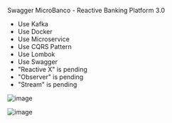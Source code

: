 Swagger MicroBanco - Reactive Banking Platform 3.0
* Use Kafka
* Use Docker
* Use Microservice
* Use CQRS Pattern 
* Use Lombok
* Use Swagger
* "Reactive X" is pending
* "Observer" is pending
* "Stream" is pending


![image](https://github.com/raiszbook/microbankCQRS/assets/33364775/73c4cf47-19b8-400e-8ffa-18ac518fee5f)

![image](https://github.com/raiszbook/microbankCQRS/assets/33364775/3f7bd30b-278a-48c1-a191-8e6a40c7142f)

